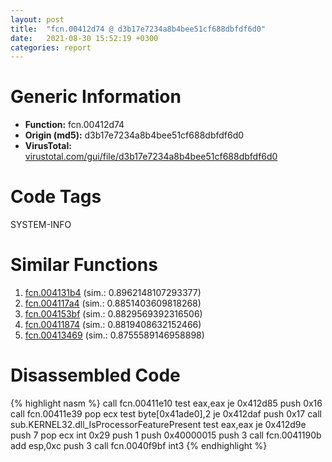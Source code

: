 ```yaml
---
layout: post
title:  "fcn.00412d74 @ d3b17e7234a8b4bee51cf688dbfdf6d0"
date:   2021-08-30 15:52:19 +0300
categories: report
---
```


# Generic Information
- **Function:** fcn.00412d74
- **Origin (md5):** d3b17e7234a8b4bee51cf688dbfdf6d0
- **VirusTotal:** [virustotal.com/gui/file/d3b17e7234a8b4bee51cf688dbfdf6d0][virustotal_ref]

# Code Tags
<span class="tag" id="SYSTEM-INFO">SYSTEM-INFO</span>


# Similar Functions

1. [fcn.004131b4][similar_1_ref] (sim.: 0.8962148107293377)
2. [fcn.004117a4][similar_2_ref] (sim.: 0.8851403609818268)
3. [fcn.004153bf][similar_3_ref] (sim.: 0.8829569392316506)
4. [fcn.00411874][similar_4_ref] (sim.: 0.8819408632152466)
5. [fcn.00413469][similar_5_ref] (sim.: 0.8755589146958898)


# Disassembled Code

{% highlight nasm %}
call fcn.00411e10
test eax,eax
je 0x412d85
push 0x16
call fcn.00411e39
pop ecx
test byte[0x41ade0],2
je 0x412daf
push 0x17
call sub.KERNEL32.dll_IsProcessorFeaturePresent
test eax,eax
je 0x412d9e
push 7
pop ecx
int 0x29
push 1
push 0x40000015
push 3
call fcn.0041190b
add esp,0xc
push 3
call fcn.0040f9bf
int3 
{% endhighlight %}


[similar_1_ref]: /report/fcn.004131b4@4643b8f5a3d13e435a65fc553546b71e
[similar_2_ref]: /report/fcn.004117a4@2e1edbc8d641dbbe3e09e9f1f72cd2fc
[similar_3_ref]: /report/fcn.004153bf@64e5091c15839d4b2093890f73869f28
[similar_4_ref]: /report/fcn.00411874@e5be9c1df6690f9880cc7a4e3bb82114
[similar_5_ref]: /report/fcn.00413469@597d9ee507d1b2a81775aa98c4a2271a
[virustotal_ref]: https://www.virustotal.com/gui/file/d3b17e7234a8b4bee51cf688dbfdf6d0